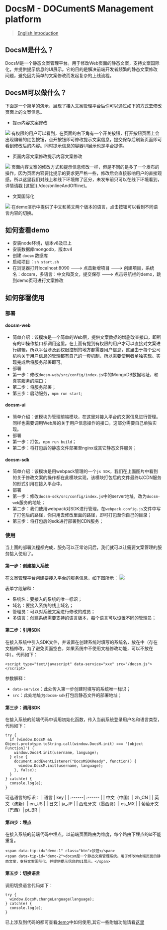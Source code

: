 # DocsM - DOCumentS Management platform

> [English Introduction](./README_en.md)

## DocsM是什么？
DocsM是一个静态文案管理平台。用于修改Web页面的静态文案，支持文案国际化，并提供提示信息的UI展示。它的目的是解决前端开发者频繁的静态文案修改问题，避免因为简单的文案修改而发起复杂的上线流程。
## DocsM可以做什么？
下面是一个简单的演示，展现了接入文案管理平台后你可以通过如下的方式去修改页面上的文案信息。
- 提示内容文案修改
<img src="./doc/static/tips.gif">
有权限的用户可以看到，在页面的右下角有一个开关按钮，打开按钮页面上会出现编辑的红色按钮，点开按钮即可修改提示文案信息，提交保存后刷新页面即可看到修改后的内容。同时提示信息的容器UI展示也是平台提供。

- 页面内容文案修改提示内容文案修改
<img src="./doc/static/docs.gif">
页面内容文案的修改方式和提示信息修改一样，但是不同的是多了一个发布的操作，因为页面内容要比提示的要求更严格一些，修改后会直接影响用户的直接观感。所以这里我们对线上和线下环境做了区分，未发布前只可以在线下环境看到，详情请戳 [这里](./doc/onlineAndOffline)。

- 文案国际化
<img src="./doc/static/international.gif">
在demo演示中提供了中文和英文两个版本的语言，点击按钮可以看到不同语言内容的切换。

## 如何查看demo
- 安装node环境，版本v8及已上
- 安装数据库mongodb，版本v4
- 创建 `docsm` 数据库
- 启动项目：`sh start.sh`
- 在浏览器打开localhost:8090 ---> 点击新增项目 ---> 创建项目，系统名：docsm，多语言：中文和英文，提交保存 ---> 点击导航栏的demo，跳到demo页可进行文案修改

## 如何部署使用

### 部署

#### docsm-web 

- 简单介绍：该模块是一个简单的Web层，提供文案数据的增删改查接口，即所有的UI操作接口都调用这里。在上面有提到有权限的用户才可以直接对文案进行编辑，所以平台涉及到权限控制的地方都需要用户信息，这里由于每个公司机构关于用户信息的管理都有自己的一套机制，所以需要使用者单独实现。实现完成后将服务部署即可。
- 部署
- 第一步：修改`docsm-web/src/config/index.js`中的MongoDB数据地址，和真实服务的端口；
- 第二步：将服务部署；
- 第三步：启动服务，`npm run start`;
#### docsm-ui
- 简单介绍：该模块为管理前端模块，在这里对接入平台的文案信息进行管理。同样也需要调用Web层的关于用户信息操作的接口，这部分需要自己单独实现。
- 部署
- 第一步：打包，`npm run build`；
- 第二步：将打包后的静态文件部署至nginx或其它静态文件服务；
#### docsm-sdk
- 简单介绍：该模块是用webpack管理的一个`js SDK`，我们在上面图片中看到的关于修改文案的操作都在此模块实现，该模块打包后的文件最终以CDN服务的形式引用在接入平台中。
- 部署
- 第一步：修改`docsm-sdk/src/config/index.js`中的server地址，改为`docsm-web`服务的地址；
- 第二步：我们使用webpack对SDK进行管理，在`webpack.config.js`文件中写了打包后的路径，你只用去修改里面的路径，即可打包至你自己的目录；
- 第三步：将打包后的sdk进行部署到CDN服务；
### 使用
当上面的部署流程都完成，服务可以正常访问后，我们就可以让需要文案管理的服务接入使用了。
#### 第一步：创建接入系统

在文案管理平台创建要接入平台的服务信息，如下图所示：
<img src="./doc/static/createSystem.png">

表单字段解释：

- 系统名：要接入的系统的唯一标识；
- 域名：要接入系统的线上域名；
- 管理员：可以对系统文案进行修改的成员；
- 多语言：创建系统需要支持的语言版本，每个语言可以设置不同的管理员；

#### 第二步：引用SDK

在接入系统中引入SDK文件，并设置在创建系统时填写的系统名，放在<head>中（存在文档修改，为了避免页面空白，如果系统中不使用文档修改功能，可以不放在<head>中）。代码如下：
```
<script type="text/javascript" data-service="xxx" src="/docsm.js"></script>
```
参数解释：
- `data-service`：此处传入第一步创建时填写的系统唯一标识；
- `src`：此处地址为`docsm-sdk`打包后静态文件的部署地址；

#### 第三步：调用SDK

在接入系统的前端代码中调用初始化函数，传入当前系统登录用户名和语言类型，代码如下：
```
try {
  if (window.DocsM && Object.prototype.toString.call(window.DocsM.init) === '[object Function]') {
    window.DocsM.init(username, language);
  } else {
    document.addEventListener("DocsMSDKReady", function() {
      window.DocsM.init(username, language);
    }, false);
  }
} catch(e) {
  console.log(e);
}
```
可选语言的标识：
| 语言 | key |
| :------| :------ |
| 中文（中国）| zh_CN |
| 英文（澳新）| en_US |
| 日文 |  ja_JP |
| 西班牙文（墨西哥）|  es_MX |
| 葡萄牙文（巴西）| pt_BR |

#### 第四步：埋点

在接入系统的前端代码中埋点，以前端页面路由为维度，每个路由下埋点的id不能重复。
```
<span data-tip-id="demo-1" class="btn">按钮</span>
<span data-tip-id="demo-2">docsm是一个静态文案管理系统。用于修改Web端页面的静态文案，支持文案国际化，并提供提示信息的UI展示。</span>
```
#### 第五步：切换语言

调用切换语言代码如下：
```
try {
  window.DocsM.changeLanguage(language);
} catch(e) {
  console.log(e);
}
```
已上涉及到代码的都可查看[demo](./demo/static/index.html)中如何使用,其它一些附加功能请看[这里](./doc/otherFUnc.md)
